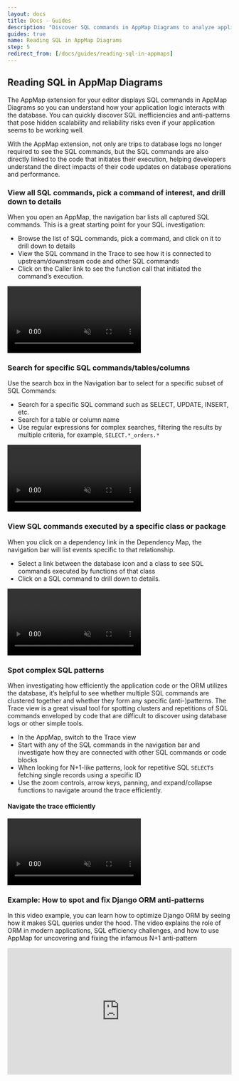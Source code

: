 ```yaml
---
layout: docs
title: Docs - Guides
description: "Discover SQL commands in AppMap Diagrams to analyze application logic's database interactions, spot inefficiencies, and understand code impacts for improved performance and reliability."
guides: true
name: Reading SQL in AppMap Diagrams
step: 5
redirect_from: [/docs/guides/reading-sql-in-appmaps]
---
```


## Reading SQL in AppMap Diagrams
The AppMap extension for your editor displays SQL commands in AppMap Diagrams so you can understand how your application logic interacts with the database. You can quickly discover SQL inefficiencies and anti-patterns that pose hidden scalability and reliability risks even if your application seems to be working well.

With the AppMap extension, not only are trips to database logs no longer required to see the SQL commands, but the SQL commands are also directly linked to the code that initiates their execution, helping developers understand the direct impacts of their code updates on database operations and performance.   

### View all SQL commands, pick a command of interest, and drill down to details
When you open an AppMap, the navigation bar lists all captured SQL commands. This is a great starting point for your SQL investigation: 
- Browse the list of SQL commands, pick a command, and click on it to drill down to details
- View the SQL command in the Trace to see how it is connected to upstream/downstream code and other SQL commands
- Click on the Caller link to see the function call that initiated the command’s execution.

<div class="video-container">
  <video playsinline loop autoplay muted>
    <source src="/assets/img/docs/view-all-sql-commands.mp4" type="video/mp4">
  </video>
</div>

### Search for specific SQL commands/tables/columns
Use the search box in the Navigation bar to select for a specific subset of SQL Commands: 
- Search for a specific SQL command such as SELECT, UPDATE, INSERT, etc.
- Search for a table or column name
- Use regular expressions for complex searches, filtering the results by multiple criteria, for example, `SELECT.*_orders.*`

<div class="video-container">
  <video playsinline loop autoplay muted>
    <source src="/assets/img/docs/search-for-specific-sql-commands.mp4" type="video/mp4">
  </video>
</div>

### View SQL commands executed by a specific class or package
When you click on a dependency link in the Dependency Map, the navigation bar will list events specific to that relationship. 
- Select a link between the database icon and a class to see SQL commands executed by functions of that class
- Click on a SQL command to drill down to details.

<div class="video-container">
  <video playsinline loop autoplay muted>
    <source src="/assets/img/docs/view-specific-sql-executed-by-class.mp4" type="video/mp4">
  </video>
</div>

### Spot complex SQL patterns
When investigating how efficiently the application code or the ORM utilizes the database, it’s helpful to see whether multiple SQL commands are clustered together and whether they form any specific (anti-)patterns. The Trace view is a great visual tool for spotting clusters and repetitions of SQL commands enveloped by code that are difficult to discover using database logs or other simple tools.
- In the AppMap, switch to the Trace view
- Start with any of the SQL commands in the navigation bar and investigate how they are connected with other SQL commands or code blocks
- When looking for N+1-like patterns, look for repetitive SQL `SELECT`s fetching single records using a specific ID
- Use the zoom controls, arrow keys, panning, and expand/collapse functions to navigate around the trace efficiently.

#### Navigate the trace efficiently
<div class="video-container">
  <video playsinline loop autoplay muted>
    <source src="/assets/img/docs/navigate-the-trace-efficiently.mp4" type="video/mp4">
  </video>
</div>


### Example: How to spot and fix Django ORM anti-patterns
In this video example, you can learn how to optimize Django ORM by seeing how it makes SQL queries under the hood. The video explains the role of ORM in modern applications, SQL efficiency challenges, and how to use AppMap for uncovering and fixing the infamous N+1 anti-pattern

<div style="position: relative; padding-bottom: 56.25%; height: 0;"><iframe src="https://www.loom.com/embed/3872950e96174da4a714211b2af7f56e" frameborder="0" webkitallowfullscreen mozallowfullscreen allowfullscreen style="position: absolute; top: 0; left: 0; width: 100%; height: 100%;"></iframe></div>
